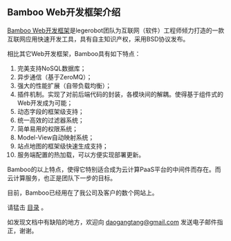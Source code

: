 

## Bamboo Web开发框架介绍

[Bamboo Web开发框架](https://github.com/daogangtang/bamboo)是legerobot团队为互联网（软件）工程师倾力打造的一款互联网应用快速开发工具，具有自主知识产权，采用BSD协议发布。

相比其它Web开发框架，Bamboo具有如下特点：

1.	完美支持NoSQL数据库；
2.	异步通信（基于ZeroMQ）；
3.	强大的性能扩展（自带负载均衡）；
4.	插件机制。实现了对前后端代码的封装，各模块间的解耦。使得基于组件式的Web开发成为可能；
5.	动态字段的框架级支持；
6.	统一高效的过滤器系统；
7.	简单易用的权限系统；
8.	Model-View自动映射系统；
9.	站点地图的框架级快速生成支持；
9.	服务端配置的热加载，可以方便实现部署更新。

Bamboo的以上特点，使得它特别适合成为云计算PaaS平台的中间件而存在。而云计算服务，也正是团队下一步的目标。

目前，Bamboo已经用在了我公司及客户的数个网站上。

请猛击 [目录](/daogangtang/bamboo_doc_cn/blob/master/目录.md) 。

如发现文档中有缺陷的地方，欢迎向 daogangtang@gmail.com 发送电子邮件指正，谢谢。

